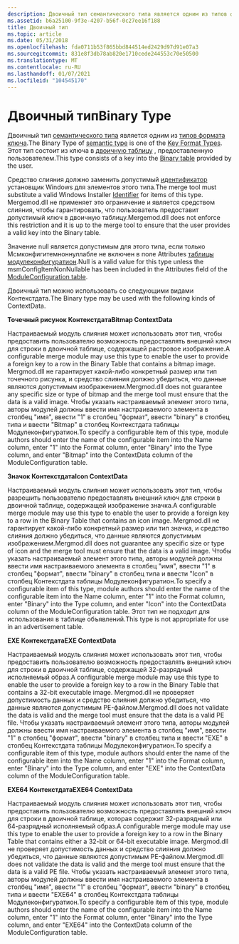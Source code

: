 ```yaml
---
description: Двоичный тип семантического типа является одним из типов формата ключа. Этот тип состоит из ключа в двоичную таблицу, предоставленную пользователем.
ms.assetid: b6a25100-9f3e-4207-b56f-0c27ee16f188
title: Двоичный тип
ms.topic: article
ms.date: 05/31/2018
ms.openlocfilehash: fda0711b53f865bbd844514ed2429d97d91e07a3
ms.sourcegitcommit: 831e8f3db78ab820e1710cede244553c70e50500
ms.translationtype: MT
ms.contentlocale: ru-RU
ms.lasthandoff: 01/07/2021
ms.locfileid: "104545170"
---
```

# <a name="binary-type"></a><span data-ttu-id="29a02-104">Двоичный тип</span><span class="sxs-lookup"><span data-stu-id="29a02-104">Binary Type</span></span>

<span data-ttu-id="29a02-105">Двоичный тип [семантического типа](semantic-types.md) является одним из [типов формата ключа](key-format-types.md).</span><span class="sxs-lookup"><span data-stu-id="29a02-105">The Binary Type of [semantic type](semantic-types.md) is one of the [Key Format Types](key-format-types.md).</span></span> <span data-ttu-id="29a02-106">Этот тип состоит из ключа в [двоичную таблицу](binary-table.md) , предоставленную пользователем.</span><span class="sxs-lookup"><span data-stu-id="29a02-106">This type consists of a key into the [Binary table](binary-table.md) provided by the user.</span></span>

<span data-ttu-id="29a02-107">Средство слияния должно заменить допустимый [идентификатор](identifier.md) установщик Windows для элементов этого типа.</span><span class="sxs-lookup"><span data-stu-id="29a02-107">The merge tool must substitute a valid Windows Installer [Identifier](identifier.md) for items of this type.</span></span> <span data-ttu-id="29a02-108">Mergemod.dll не применяет это ограничение и является средством слияния, чтобы гарантировать, что пользователь предоставит допустимый ключ в двоичную таблицу.</span><span class="sxs-lookup"><span data-stu-id="29a02-108">Mergemod.dll does not enforce this restriction and it is up to the merge tool to ensure that the user provides a valid key into the Binary table.</span></span>

<span data-ttu-id="29a02-109">Значение null является допустимым для этого типа, если только Мсмконфигитемноннуллабле не включен в поле Attributes [таблицы модулеконфигуратион](moduleconfiguration-table.md).</span><span class="sxs-lookup"><span data-stu-id="29a02-109">Null is a valid value for this type unless the msmConfigItemNonNullable has been included in the Attributes field of the [ModuleConfiguration table](moduleconfiguration-table.md).</span></span>

<span data-ttu-id="29a02-110">Двоичный тип можно использовать со следующими видами Контекстдата.</span><span class="sxs-lookup"><span data-stu-id="29a02-110">The Binary type may be used with the following kinds of ContextData.</span></span>

<span data-ttu-id="29a02-111">**Точечный рисунок Контекстдата**</span><span class="sxs-lookup"><span data-stu-id="29a02-111">**Bitmap ContextData**</span></span>

<span data-ttu-id="29a02-112">Настраиваемый модуль слияния может использовать этот тип, чтобы предоставить пользователю возможность предоставлять внешний ключ для строки в двоичной таблице, содержащей растровое изображение.</span><span class="sxs-lookup"><span data-stu-id="29a02-112">A configurable merge module may use this type to enable the user to provide a foreign key to a row in the Binary Table that contains a bitmap image.</span></span> <span data-ttu-id="29a02-113">Mergmod.dll не гарантирует какой-либо конкретный размер или тип точечного рисунка, и средство слияния должно убедиться, что данные являются допустимым изображением.</span><span class="sxs-lookup"><span data-stu-id="29a02-113">Mergmod.dll does not guarantee any specific size or type of bitmap and the merge tool must ensure that the data is a valid image.</span></span> <span data-ttu-id="29a02-114">Чтобы указать настраиваемый элемент этого типа, авторы модулей должны ввести имя настраиваемого элемента в столбец "имя", ввести "1" в столбец "формат", ввести "binary" в столбец типа и ввести "Bitmap" в столбец Контекстдата таблицы Модулеконфигуратион.</span><span class="sxs-lookup"><span data-stu-id="29a02-114">To specify a configurable item of this type, module authors should enter the name of the configurable item into the Name column, enter "1" into the Format column, enter "Binary" into the Type column, and enter "Bitmap" into the ContextData column of the ModuleConfiguration table.</span></span>

<span data-ttu-id="29a02-115">**Значок Контекстдата**</span><span class="sxs-lookup"><span data-stu-id="29a02-115">**Icon ContextData**</span></span>

<span data-ttu-id="29a02-116">Настраиваемый модуль слияния может использовать этот тип, чтобы разрешить пользователю предоставлять внешний ключ для строки в двоичной таблице, содержащей изображение значка.</span><span class="sxs-lookup"><span data-stu-id="29a02-116">A configurable merge module may use this type to enable the user to provide a foreign key to a row in the Binary Table that contains an icon image.</span></span> <span data-ttu-id="29a02-117">Mergmod.dll не гарантирует какой-либо конкретный размер или тип значка, и средство слияния должно убедиться, что данные являются допустимым изображением.</span><span class="sxs-lookup"><span data-stu-id="29a02-117">Mergmod.dll does not guarantee any specific size or type of icon and the merge tool must ensure that the data is a valid image.</span></span> <span data-ttu-id="29a02-118">Чтобы указать настраиваемый элемент этого типа, авторы модулей должны ввести имя настраиваемого элемента в столбец "имя", ввести "1" в столбец "формат", ввести "binary" в столбец типа и ввести "Icon" в столбец Контекстдата таблицы Модулеконфигуратион.</span><span class="sxs-lookup"><span data-stu-id="29a02-118">To specify a configurable item of this type, module authors should enter the name of the configurable item into the Name column, enter "1" into the Format column, enter "Binary" into the Type column, and enter "Icon" into the ContextData column of the ModuleConfiguration table.</span></span> <span data-ttu-id="29a02-119">Этот тип не подходит для использования в таблице объявлений.</span><span class="sxs-lookup"><span data-stu-id="29a02-119">This type is not appropriate for use in an advertisement table.</span></span>

<span data-ttu-id="29a02-120">**EXE Контекстдата**</span><span class="sxs-lookup"><span data-stu-id="29a02-120">**EXE ContextData**</span></span>

<span data-ttu-id="29a02-121">Настраиваемый модуль слияния может использовать этот тип, чтобы предоставить пользователю возможность предоставлять внешний ключ для строки в двоичной таблице, содержащей 32-разрядный исполняемый образ.</span><span class="sxs-lookup"><span data-stu-id="29a02-121">A configurable merge module may use this type to enable the user to provide a foreign key to a row in the Binary Table that contains a 32-bit executable image.</span></span> <span data-ttu-id="29a02-122">Mergmod.dll не проверяет допустимость данных и средство слияния должно убедиться, что данные являются допустимым PE-файлом.</span><span class="sxs-lookup"><span data-stu-id="29a02-122">Mergmod.dll does not validate the data is valid and the merge tool must ensure that the data is a valid PE file.</span></span> <span data-ttu-id="29a02-123">Чтобы указать настраиваемый элемент этого типа, авторы модулей должны ввести имя настраиваемого элемента в столбец "имя", ввести "1" в столбец "формат", ввести "binary" в столбец типа и ввести "EXE" в столбец Контекстдата таблицы Модулеконфигуратион.</span><span class="sxs-lookup"><span data-stu-id="29a02-123">To specify a configurable item of this type, module authors should enter the name of the configurable item into the Name column, enter "1" into the Format column, enter "Binary" into the Type column, and enter "EXE" into the ContextData column of the ModuleConfiguration table.</span></span>

<span data-ttu-id="29a02-124">**EXE64 Контекстдата**</span><span class="sxs-lookup"><span data-stu-id="29a02-124">**EXE64 ContextData**</span></span>

<span data-ttu-id="29a02-125">Настраиваемый модуль слияния может использовать этот тип, чтобы предоставить пользователю возможность предоставлять внешний ключ для строки в двоичной таблице, которая содержит 32-разрядный или 64-разрядный исполняемый образ.</span><span class="sxs-lookup"><span data-stu-id="29a02-125">A configurable merge module may use this type to enable the user to provide a foreign key to a row in the Binary Table that contains either a 32-bit or 64-bit executable image.</span></span> <span data-ttu-id="29a02-126">Mergmod.dll не проверяет допустимость данных и средство слияния должно убедиться, что данные являются допустимым PE-файлом.</span><span class="sxs-lookup"><span data-stu-id="29a02-126">Mergmod.dll does not validate the data is valid and the merge tool must ensure that the data is a valid PE file.</span></span> <span data-ttu-id="29a02-127">Чтобы указать настраиваемый элемент этого типа, авторы модулей должны ввести имя настраиваемого элемента в столбец "имя", ввести "1" в столбец "формат", ввести "binary" в столбец типа и ввести "EXE64" в столбец Контекстдата таблицы Модулеконфигуратион.</span><span class="sxs-lookup"><span data-stu-id="29a02-127">To specify a configurable item of this type, module authors should enter the name of the configurable item into the Name column, enter "1" into the Format column, enter "Binary" into the Type column, and enter "EXE64" into the ContextData column of the ModuleConfiguration table.</span></span>

 

 



